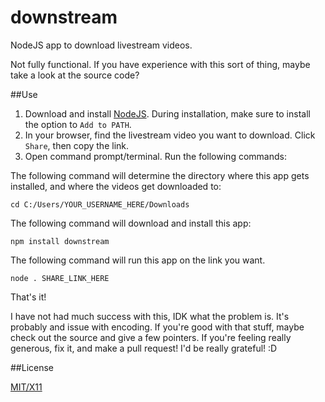 downstream
==========

NodeJS app to download livestream videos.

Not fully functional. If you have experience with this sort of thing, maybe take a look at the source code?

##Use

1. Download and install [NodeJS](nodejs.org/download). During installation, make sure to install the option to `Add to PATH`.
2. In your browser, find the livestream video you want to download. Click `Share`, then copy the link.
3. Open command prompt/terminal. Run the following commands:

The following command will determine the directory where this app gets installed, and where the videos get downloaded to:

	cd C:/Users/YOUR_USERNAME_HERE/Downloads

The following command will download and install this app:

	npm install downstream

The following command will run this app on the link you want.

	node . SHARE_LINK_HERE

That's it!

I have not had much success with this, IDK what the problem is. It's probably and issue with encoding. If you're good with that stuff, maybe check out the source and give a few pointers. If you're feeling really generous, fix it, and make a pull request! I'd be really grateful! :D

##License

[MIT/X11](http://opensource.org/licenses/MIT)
